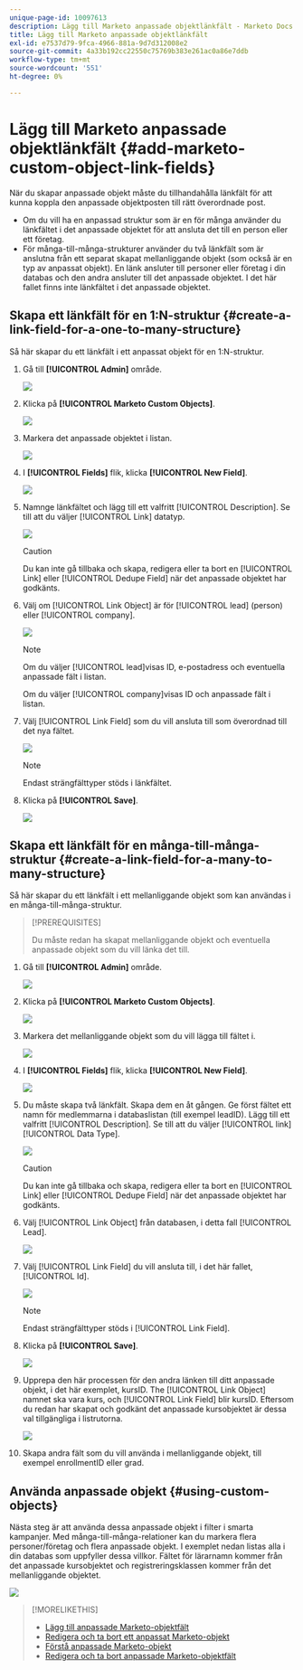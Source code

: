 ```yaml
---
unique-page-id: 10097613
description: Lägg till Marketo anpassade objektlänkfält - Marketo Docs - produktdokumentation
title: Lägg till Marketo anpassade objektlänkfält
exl-id: e7537d79-9fca-4966-881a-9d7d312008e2
source-git-commit: 4a33b192cc22550c75769b383e261ac0a86e7ddb
workflow-type: tm+mt
source-wordcount: '551'
ht-degree: 0%

---
```


# Lägg till Marketo anpassade objektlänkfält {#add-marketo-custom-object-link-fields}

När du skapar anpassade objekt måste du tillhandahålla länkfält för att kunna koppla den anpassade objektposten till rätt överordnade post.

* Om du vill ha en anpassad struktur som är en för många använder du länkfältet i det anpassade objektet för att ansluta det till en person eller ett företag.
* För många-till-många-strukturer använder du två länkfält som är anslutna från ett separat skapat mellanliggande objekt (som också är en typ av anpassat objekt). En länk ansluter till personer eller företag i din databas och den andra ansluter till det anpassade objektet. I det här fallet finns inte länkfältet i det anpassade objektet.

## Skapa ett länkfält för en 1:N-struktur {#create-a-link-field-for-a-one-to-many-structure}

Så här skapar du ett länkfält i ett anpassat objekt för en 1:N-struktur.

1. Gå till **[!UICONTROL Admin]** område.

   ![](assets/add-marketo-custom-object-link-fields-1.png)

1. Klicka på **[!UICONTROL Marketo Custom Objects]**.

   ![](assets/add-marketo-custom-object-link-fields-2.png)

1. Markera det anpassade objektet i listan.

   ![](assets/add-marketo-custom-object-link-fields-3.png)

1. I **[!UICONTROL Fields]** flik, klicka **[!UICONTROL New Field]**.

   ![](assets/add-marketo-custom-object-link-fields-4.png)

1. Namnge länkfältet och lägg till ett valfritt [!UICONTROL Description]. Se till att du väljer [!UICONTROL Link] datatyp.

   ![](assets/add-marketo-custom-object-link-fields-5.png)

   >[!CAUTION]
   >
   >Du kan inte gå tillbaka och skapa, redigera eller ta bort en [!UICONTROL Link] eller [!UICONTROL Dedupe Field] när det anpassade objektet har godkänts.

1. Välj om [!UICONTROL Link Object] är för [!UICONTROL lead] (person) eller [!UICONTROL company].

   ![](assets/add-marketo-custom-object-link-fields-6.png)

   >[!NOTE]
   >
   >Om du väljer [!UICONTROL lead]visas ID, e-postadress och eventuella anpassade fält i listan.
   >
   >Om du väljer [!UICONTROL company]visas ID och anpassade fält i listan.

1. Välj [!UICONTROL Link Field] som du vill ansluta till som överordnad till det nya fältet.

   ![](assets/add-marketo-custom-object-link-fields-7.png)

   >[!NOTE]
   >
   >Endast strängfälttyper stöds i länkfältet.

1. Klicka på **[!UICONTROL Save]**.

   ![](assets/add-marketo-custom-object-link-fields-8.png)

## Skapa ett länkfält för en många-till-många-struktur {#create-a-link-field-for-a-many-to-many-structure}

Så här skapar du ett länkfält i ett mellanliggande objekt som kan användas i en många-till-många-struktur.

>[!PREREQUISITES]
>
>Du måste redan ha skapat mellanliggande objekt och eventuella anpassade objekt som du vill länka det till.

1. Gå till **[!UICONTROL Admin]** område.

   ![](assets/add-marketo-custom-object-link-fields-9.png)

1. Klicka på **[!UICONTROL Marketo Custom Objects]**.

   ![](assets/add-marketo-custom-object-link-fields-10.png)

1. Markera det mellanliggande objekt som du vill lägga till fältet i.

   ![](assets/add-marketo-custom-object-link-fields-11.png)

1. I **[!UICONTROL Fields]** flik, klicka **[!UICONTROL New Field]**.

   ![](assets/add-marketo-custom-object-link-fields-12.png)

1. Du måste skapa två länkfält. Skapa dem en åt gången. Ge först fältet ett namn för medlemmarna i databaslistan (till exempel leadID). Lägg till ett valfritt [!UICONTROL Description]. Se till att du väljer [!UICONTROL link] [!UICONTROL Data Type].

   ![](assets/add-marketo-custom-object-link-fields-13.png)

   >[!CAUTION]
   >
   >Du kan inte gå tillbaka och skapa, redigera eller ta bort en [!UICONTROL Link] eller [!UICONTROL Dedupe Field] när det anpassade objektet har godkänts.

1. Välj [!UICONTROL Link Object] från databasen, i detta fall [!UICONTROL Lead].

   ![](assets/add-marketo-custom-object-link-fields-14.png)

1. Välj [!UICONTROL Link Field] du vill ansluta till, i det här fallet, [!UICONTROL Id].

   ![](assets/add-marketo-custom-object-link-fields-15.png)

   >[!NOTE]
   >
   >Endast strängfälttyper stöds i [!UICONTROL Link Field].

1. Klicka på **[!UICONTROL Save]**.

   ![](assets/add-marketo-custom-object-link-fields-16.png)

1. Upprepa den här processen för den andra länken till ditt anpassade objekt, i det här exemplet, kursID. The [!UICONTROL Link Object] namnet ska vara kurs, och [!UICONTROL Link Field] blir kursID. Eftersom du redan har skapat och godkänt det anpassade kursobjektet är dessa val tillgängliga i listrutorna.

   ![](assets/add-marketo-custom-object-link-fields-17.png)

1. Skapa andra fält som du vill använda i mellanliggande objekt, till exempel enrollmentID eller grad.

## Använda anpassade objekt {#using-custom-objects}

Nästa steg är att använda dessa anpassade objekt i filter i smarta kampanjer. Med många-till-många-relationer kan du markera flera personer/företag och flera anpassade objekt. I exemplet nedan listas alla i din databas som uppfyller dessa villkor. Fältet för lärarnamn kommer från det anpassade kursobjektet och registreringsklassen kommer från det mellanliggande objektet.

![](assets/add-marketo-custom-object-link-fields-18.png)

>[!MORELIKETHIS]
>
>* [Lägg till anpassade Marketo-objektfält](/help/marketo/product-docs/administration/marketo-custom-objects/add-marketo-custom-object-fields.md)
>* [Redigera och ta bort ett anpassat Marketo-objekt](/help/marketo/product-docs/administration/marketo-custom-objects/edit-and-delete-a-marketo-custom-object.md)
>* [Förstå anpassade Marketo-objekt](/help/marketo/product-docs/administration/marketo-custom-objects/understanding-marketo-custom-objects.md)
>* [Redigera och ta bort anpassade Marketo-objektfält](/help/marketo/product-docs/administration/marketo-custom-objects/edit-and-delete-marketo-custom-object-fields.md)

